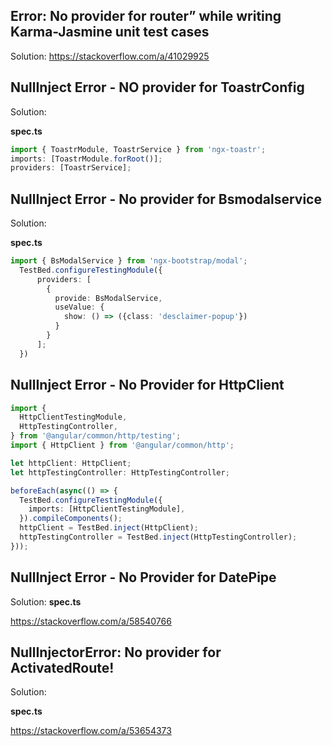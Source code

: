 ## Error: No provider for router” while writing Karma-Jasmine unit test cases

Solution: https://stackoverflow.com/a/41029925

## NullInject Error - NO provider for ToastrConfig

Solution:

**spec.ts**

```ts
import { ToastrModule, ToastrService } from 'ngx-toastr';
imports: [ToastrModule.forRoot()];
providers: [ToastrService];
```

## NullInject Error - No provider for Bsmodalservice

Solution:

**spec.ts**

```ts
import { BsModalService } from 'ngx-bootstrap/modal';
  TestBed.configureTestingModule({
      providers: [
        {
          provide: BsModalService,
          useValue: {
            show: () => ({class: 'desclaimer-popup'})
          }
        }
      ];
  })
```

## NullInject Error - No Provider for HttpClient

```ts
import {
  HttpClientTestingModule,
  HttpTestingController,
} from '@angular/common/http/testing';
import { HttpClient } from '@angular/common/http';

let httpClient: HttpClient;
let httpTestingController: HttpTestingController;

beforeEach(async(() => {
  TestBed.configureTestingModule({
    imports: [HttpClientTestingModule],
  }).compileComponents();
  httpClient = TestBed.inject(HttpClient);
  httpTestingController = TestBed.inject(HttpTestingController);
}));
```

## NullInject Error - No Provider for DatePipe

Solution:
**spec.ts**

https://stackoverflow.com/a/58540766

## NullInjectorError: No provider for ActivatedRoute!

Solution:

**spec.ts**

https://stackoverflow.com/a/53654373
